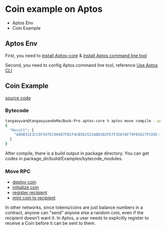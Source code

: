 # Coin example on Aptos

* Aptos Env
* Coin Example

## Aptos Env

First, you need to [install Aptos-core](https://aptos.dev/guides/getting-started) & [install Aptos command line tool](https://aptos.dev/cli-tools/aptos-cli-tool/install-aptos-cli)

Second, you need to config Aptos command line tool, reference [Use Aptos CLI](https://aptos.dev/cli-tools/aptos-cli-tool/use-aptos-cli)

## Coin Example
[source code](https://github.com/aptos-labs/aptos-core/tree/main/aptos-move/move-examples/moon_coin)

### Bytecode
```bash
tangaoyuan@tangaoyuandeMacBook-Pro aptos-core % aptos move compile --package-dir ./aptos-move/move-examples/moon_coin --named-addresses MoonCoinType=0xa0db31e3cc6f597ec084d7fbcf4cb562522ab83d2fe7f3567af79f85627fcd9c
{
  "Result": [
    "A0DB31E3CC6F597EC084D7FBCF4CB562522AB83D2FE7F3567AF79F85627FCD9C::moon_coin"
  ]
}
```
After compile, there is a build output in package directory. You can get codes in package_dir/build/Examples/bytecode_modules.

### Move RPC

* [deploy coin](coin_publish_test.go)
* [initialize coin](coin_initialize_test.go)
* [register recipient](register_recipient_test.go)
* [mint coin to recipient](mint_test.go)

In other networks, since tokens/coins are just balance numbers in a contract, anyone can "send" anyone else a random coin, even if the recipient doesn't want it. In Aptos, a user needs to explicitly register to receive a Coin<RandomCoin> before it can be sent to them.


